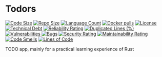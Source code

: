 # Todors

[![Code Size](https://img.shields.io/github/languages/code-size/meysam81/todors)](https://github.com/meysam81/todors)
[![Repo Size](https://img.shields.io/github/repo-size/meysam81/todors)](https://github.com/meysam81/todors)
[![Language Count](https://img.shields.io/github/languages/count/meysam81/todors)](https://github.com/meysam81/todors)
[![Docker pulls](https://img.shields.io/docker/pulls/meysam81/todors?label=CLI%20docker%20pulls)](https://hub.docker.com/r/meysam81/todors)
[![License](https://img.shields.io/github/license/meysam81/todors)](https://github.com/meysam81/todors)
[![Technical Debt](https://sonarcloud.io/api/project_badges/measure?project=meysam81_todors&metric=sqale_index)](https://sonarcloud.io/summary/new_code?id=meysam81_todors)
[![Reliability Rating](https://sonarcloud.io/api/project_badges/measure?project=meysam81_todors&metric=reliability_rating)](https://sonarcloud.io/summary/new_code?id=meysam81_todors)
[![Duplicated Lines (%)](https://sonarcloud.io/api/project_badges/measure?project=meysam81_todors&metric=duplicated_lines_density)](https://sonarcloud.io/summary/new_code?id=meysam81_todors)
[![Vulnerabilities](https://sonarcloud.io/api/project_badges/measure?project=meysam81_todors&metric=vulnerabilities)](https://sonarcloud.io/summary/new_code?id=meysam81_todors)
[![Bugs](https://sonarcloud.io/api/project_badges/measure?project=meysam81_todors&metric=bugs)](https://sonarcloud.io/summary/new_code?id=meysam81_todors)
[![Security Rating](https://sonarcloud.io/api/project_badges/measure?project=meysam81_todors&metric=security_rating)](https://sonarcloud.io/summary/new_code?id=meysam81_todors)
[![Maintainability Rating](https://sonarcloud.io/api/project_badges/measure?project=meysam81_todors&metric=sqale_rating)](https://sonarcloud.io/summary/new_code?id=meysam81_todors)
[![Code Smells](https://sonarcloud.io/api/project_badges/measure?project=meysam81_todors&metric=code_smells)](https://sonarcloud.io/summary/new_code?id=meysam81_todors)
[![Lines of Code](https://sonarcloud.io/api/project_badges/measure?project=meysam81_todors&metric=ncloc)](https://sonarcloud.io/summary/new_code?id=meysam81_todors)

TODO app, mainly for a practical learning experience of Rust
